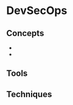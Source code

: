 # DevSecOps


## Concepts
* [](introduction-to-devops-culture-and-practices)
* [](introduction-to-the-devsecops-environment)

## Tools


## Techniques

